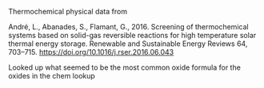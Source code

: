 Thermochemical physical data from 

André, L., Abanades, S., Flamant, G., 2016. Screening of thermochemical systems based on solid-gas reversible reactions for high temperature solar thermal energy storage. Renewable and Sustainable Energy Reviews 64, 703–715. https://doi.org/10.1016/j.rser.2016.06.043


Looked up what seemed to be the most common oxide formula for the oxides in the chem lookup